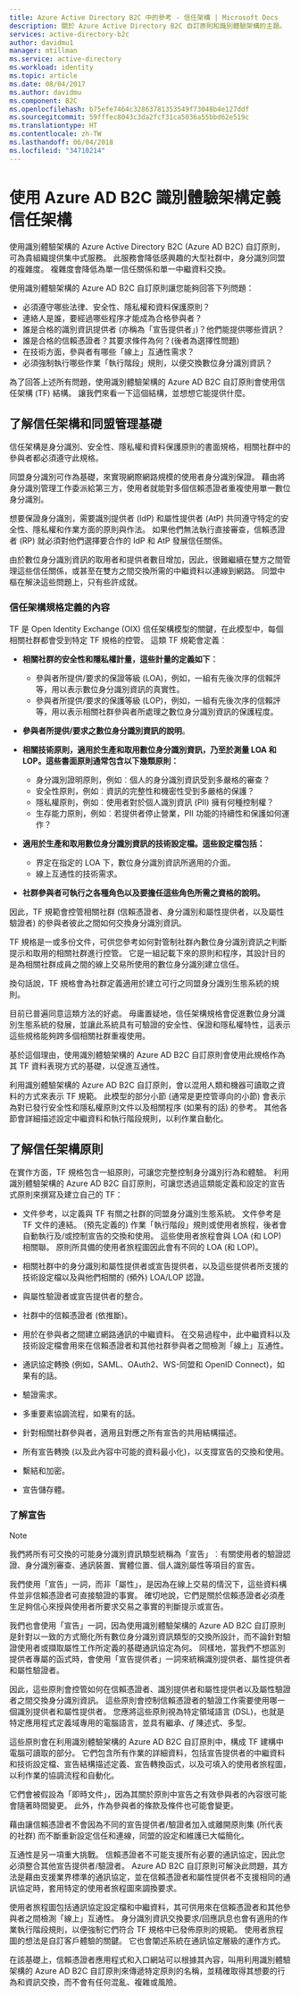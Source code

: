 ```yaml
---
title: Azure Active Directory B2C 中的參考 - 信任架構 | Microsoft Docs
description: 關於 Azure Active Directory B2C 自訂原則和識別體驗架構的主題。
services: active-directory-b2c
author: davidmu1
manager: mtillman
ms.service: active-directory
ms.workload: identity
ms.topic: article
ms.date: 08/04/2017
ms.author: davidmu
ms.component: B2C
ms.openlocfilehash: b75efe7464c32863781353549f73048b4e127ddf
ms.sourcegitcommit: 59fffec8043c3da2fcf31ca5036a55bbd62e519c
ms.translationtype: HT
ms.contentlocale: zh-TW
ms.lasthandoff: 06/04/2018
ms.locfileid: "34710214"
---
```

# <a name="define-trust-frameworks-with-azure-ad-b2c-identity-experience-framework"></a>使用 Azure AD B2C 識別體驗架構定義信任架構

使用識別體驗架構的 Azure Active Directory B2C (Azure AD B2C) 自訂原則，可為貴組織提供集中式服務。 此服務會降低感興趣的大型社群中，身分識別同盟的複雜度。 複雜度會降低為單一信任關係和單一中繼資料交換。

使用識別體驗架構的 Azure AD B2C 自訂原則讓您能夠回答下列問題：

- 必須遵守哪些法律、安全性、隱私權和資料保護原則？
- 連絡人是誰，要經過哪些程序才能成為合格參與者？
- 誰是合格的識別資訊提供者 (亦稱為「宣告提供者」)？他們能提供哪些資訊？
- 誰是合格的信賴憑證者？其要求條件為何？(後者為選擇性問題)
- 在技術方面，參與者有哪些「線上」互通性需求？
- 必須強制執行哪些作業「執行階段」規則，以便交換數位身分識別資訊？

為了回答上述所有問題，使用識別體驗架構的 Azure AD B2C 自訂原則會使用信任架構 (TF) 結構。 讓我們來看一下這個結構，並想想它能提供什麼。

## <a name="understand-the-trust-framework-and-federation-management-foundation"></a>了解信任架構和同盟管理基礎

信任架構是身分識別、安全性、隱私權和資料保護原則的書面規格，相關社群中的參與者都必須遵守此規格。

同盟身分識別可作為基礎，來實現網際網路規模的使用者身分識別保證。 藉由將身分識別管理工作委派給第三方，使用者就能對多個信賴憑證者重複使用單一數位身分識別。  

想要保證身分識別，需要識別提供者 (IdP) 和屬性提供者 (AtP) 共同遵守特定的安全性、隱私權和作業方面的原則與作法。  如果他們無法執行直接審查，信賴憑證者 (RP) 就必須對他們選擇要合作的 IdP 和 AtP 發展信任關係。  

由於數位身分識別資訊的取用者和提供者數目增加，因此，很難繼續在雙方之間管理這些信任關係，或甚至在雙方之間交換所需的中繼資料以連線到網路。  同盟中樞在解決這些問題上，只有些許成就。

### <a name="what-a-trust-framework-specification-defines"></a>信任架構規格定義的內容
TF 是 Open Identity Exchange (OIX) 信任架構模型的關鍵，在此模型中，每個相關社群都會受到特定 TF 規格的控管。 這類 TF 規範會定義︰

- **相關社群的安全性和隱私權計量，這些計量的定義如下︰**
    - 參與者所提供/要求的保證等級 (LOA)，例如，一組有先後次序的信賴評等，用以表示數位身分識別資訊的真實性。
    - 參與者所提供/要求的保護等級 (LOP)，例如，一組有先後次序的信賴評等，用以表示相關社群參與者所處理之數位身分識別資訊的保護程度。

- 
  **參與者所提供/要求之數位身分識別資訊的說明**。

- **相關技術原則，適用於生產和取用數位身分識別資訊，乃至於測量 LOA 和 LOP。這些書面原則通常包含以下幾類原則：**
    - 身分識別證明原則，例如︰個人的身分識別資訊受到多嚴格的審查？
    - 安全性原則，例如︰資訊的完整性和機密性受到多嚴格的保護？
    - 隱私權原則，例如︰使用者對於個人識別資訊 (PII) 擁有何種控制權？
    - 生存能力原則，例如︰若提供者停止營業，PII 功能的持續性和保護如何運作？

- **適用於生產和取用數位身分識別資訊的技術設定檔。這些設定檔包括：**
    - 界定在指定的 LOA 下，數位身分識別資訊所適用的介面。
    - 線上互通性的技術需求。

- **社群參與者可執行之各種角色以及要擔任這些角色所需之資格的說明。**

因此，TF 規範會控管相關社群 (信賴憑證者、身分識別和屬性提供者，以及屬性驗證者) 的參與者彼此之間如何交換身分識別資訊。

TF 規格是一或多份文件，可供您參考如何對管制社群內數位身分識別資訊之判斷提示和取用的相關社群進行控管。 它是一組記載下來的原則和程序，其設計目的是為相關社群成員之間的線上交易所使用的數位身分識別建立信任。  

換句話說，TF 規格會為社群定義適用於建立可行之同盟身分識別生態系統的規則。

目前已普遍同意這類方法的好處。 毋庸置疑地，信任架構規格會促進數位身分識別生態系統的發展，並讓此系統具有可驗證的安全性、保證和隱私權特性，這表示這些規格能夠跨多個相關社群重複使用。

基於這個理由，使用識別體驗架構的 Azure AD B2C 自訂原則會使用此規格作為其 TF 資料表現方式的基礎，以促進互通性。  

利用識別體驗架構的 Azure AD B2C 自訂原則，會以混用人類和機器可讀取之資料的方式來表示 TF 規範。 此模型的部分小節 (通常是更控管導向的小節) 會表示為對已發行安全性和隱私權原則文件以及相關程序 (如果有的話) 的參考。 其他各節會詳細描述設定中繼資料和執行階段規則，以利作業自動化。

## <a name="understand-trust-framework-policies"></a>了解信任架構原則

在實作方面，TF 規格包含一組原則，可讓您完整控制身分識別行為和體驗。  利用識別體驗架構的 Azure AD B2C 自訂原則，可讓您透過這類能定義和設定的宣告式原則來撰寫及建立自己的 TF：

- 文件參考，以定義與 TF 有關之社群的同盟身分識別生態系統。 文件參考是 TF 文件的連結。 (預先定義的) 作業「執行階段」規則或使用者旅程，後者會自動執行及/或控制宣告的交換和使用。 這些使用者旅程會與 LOA (和 LOP) 相關聯。 原則所具備的使用者旅程圖因此會有不同的 LOA (和 LOP)。

- 相關社群中的身分識別和屬性提供者或宣告提供者，以及這些提供者所支援的技術設定檔以及與他們相關的 (頻外) LOA/LOP 認證。

- 與屬性驗證者或宣告提供者的整合。

- 社群中的信賴憑證者 (依推斷)。

- 用於在參與者之間建立網路通訊的中繼資料。 在交易過程中，此中繼資料以及技術設定檔會用來在信賴憑證者和其他社群參與者之間檢測「線上」互通性。

- 通訊協定轉換 (例如，SAML、OAuth2、WS-同盟和 OpenID Connect)，如果有的話。

- 驗證需求。

- 多重要素協調流程，如果有的話。

- 針對相關社群參與者，適用且對應之所有宣告的共用結構描述。

- 所有宣告轉換 (以及此內容中可能的資料最小化)，以支撐宣告的交換和使用。

- 繫結和加密。

- 宣告儲存體。

### <a name="understand-claims"></a>了解宣告

> [!NOTE]
> 我們將所有可交換的可能身分識別資訊類型統稱為「宣告」︰有關使用者的驗證認證、身分識別審查、通訊裝置、實體位置、個人識別屬性等項目的宣告。  
>
> 我們使用「宣告」一詞，而非「屬性」，是因為在線上交易的情況下，這些資料構件並非信賴憑證者可直接驗證的事實。 確切地說，它們是關於信賴憑證者必須產生足夠信心來授與使用者所要求交易之事實的判斷提示或宣告。  
>
> 我們也會使用「宣告」一詞，因為使用識別體驗架構的 Azure AD B2C 自訂原則是針對以一致的方式簡化所有數位身分識別資訊類型的交換所設計，而不論針對驗證使用者或擷取屬性工作所定義的基礎通訊協定為何。  同樣地，當我們不想區別提供者專屬的函式時，會使用「宣告提供者」一詞來統稱識別提供者、屬性提供者和屬性驗證者。   

因此，這些原則會控管如何在信賴憑證者、識別提供者和屬性提供者以及屬性驗證者之間交換身分識別資訊。 這些原則會控制信賴憑證者的驗證工作需要使用哪一個識別提供者和屬性提供者。 您應將這些原則視為特定領域語言 (DSL)，也就是特定應用程式定義域專用的電腦語言，並具有繼承、*if* 陳述式、多型。

這些原則會在利用識別體驗架構的 Azure AD B2C 自訂原則中，構成 TF 建構中電腦可讀取的部分。 它們包含所有作業的詳細資料，包括宣告提供者的中繼資料和技術設定檔、宣告結構描述定義、宣告轉換函式，以及可填入的使用者旅程圖，以利作業的協調流程和自動化。  

它們會被假設為「即時文件」，因為其關於原則中宣告之有效參與者的內容很可能會隨著時間變更。 此外，作為參與者的條款及條件也可能會變更。  

藉由讓信賴憑證者不會因為不同的宣告提供者/驗證者加入或離開原則集 (所代表的社群) 而不斷重新設定信任和連線，同盟的設定和維護已大幅簡化。

互通性是另一項重大挑戰。 信賴憑證者不可能支援所有必要的通訊協定，因此您必須整合其他宣告提供者/驗證者。 Azure AD B2C 自訂原則可解決此問題，其方法是藉由支援業界標準的通訊協定，並在信賴憑證者和屬性提供者不支援相同的通訊協定時，套用特定的使用者旅程圖來調換要求。  

使用者旅程圖包括通訊協定設定檔和中繼資料，其可供用來在信賴憑證者和其他參與者之間檢測「線上」互通性。 身分識別資訊交換要求/回應訊息也會有適用的作業執行階段規則，以便強制它們符合 TF 規格中已發佈原則的規範。 使用者旅程圖的想法是自訂客戶體驗的關鍵。 它也會闡述系統在通訊協定層級的運作方式。

在該基礎上，信賴憑證者應用程式和入口網站可以根據其內容，叫用利用識別體驗架構的 Azure AD B2C 自訂原則來傳遞特定原則的名稱，並精確取得其想要的行為和資訊交換，而不會有任何混亂、複雜或風險。
